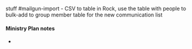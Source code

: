 stuff
#mailgun-import - CSV to table in Rock, use the table with people to bulk-add to group member table for the new communication list

#### Ministry Plan notes
- 